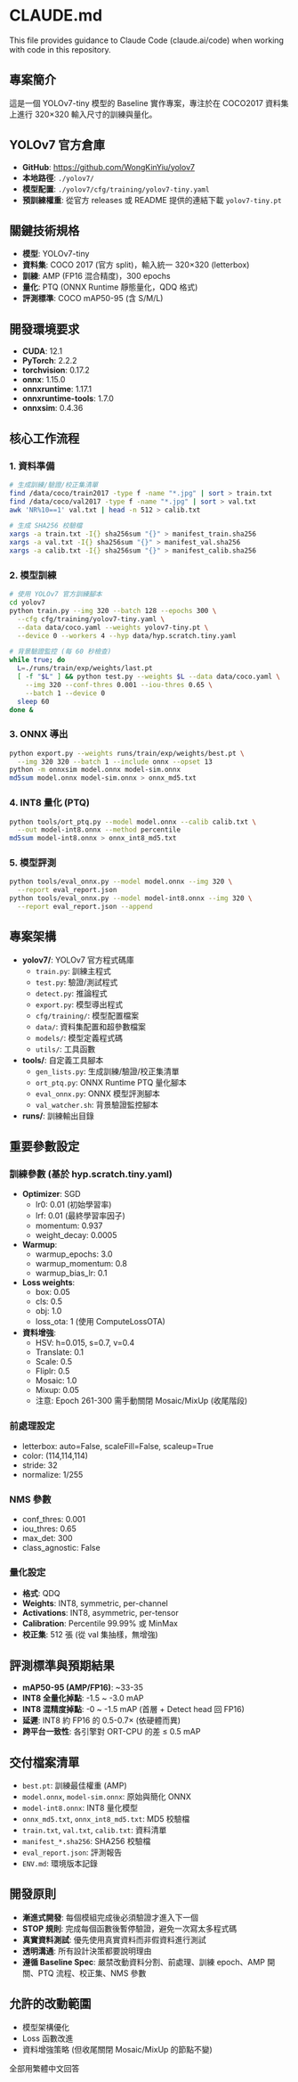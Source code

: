 # CLAUDE.md

This file provides guidance to Claude Code (claude.ai/code) when working with code in this repository.

## 專案簡介
這是一個 YOLOv7-tiny 模型的 Baseline 實作專案，專注於在 COCO2017 資料集上進行 320×320 輸入尺寸的訓練與量化。

## YOLOv7 官方倉庫
- **GitHub**: https://github.com/WongKinYiu/yolov7
- **本地路徑**: `./yolov7/`
- **模型配置**: `./yolov7/cfg/training/yolov7-tiny.yaml`
- **預訓練權重**: 從官方 releases 或 README 提供的連結下載 `yolov7-tiny.pt`

## 關鍵技術規格
- **模型**: YOLOv7-tiny
- **資料集**: COCO 2017 (官方 split)，輸入統一 320×320 (letterbox)
- **訓練**: AMP (FP16 混合精度)，300 epochs
- **量化**: PTQ (ONNX Runtime 靜態量化，QDQ 格式)
- **評測標準**: COCO mAP50-95 (含 S/M/L)

## 開發環境要求
- **CUDA**: 12.1
- **PyTorch**: 2.2.2
- **torchvision**: 0.17.2
- **onnx**: 1.15.0
- **onnxruntime**: 1.17.1
- **onnxruntime-tools**: 1.7.0
- **onnxsim**: 0.4.36

## 核心工作流程

### 1. 資料準備
```bash
# 生成訓練/驗證/校正集清單
find /data/coco/train2017 -type f -name "*.jpg" | sort > train.txt
find /data/coco/val2017 -type f -name "*.jpg" | sort > val.txt
awk 'NR%10==1' val.txt | head -n 512 > calib.txt

# 生成 SHA256 校驗檔
xargs -a train.txt -I{} sha256sum "{}" > manifest_train.sha256
xargs -a val.txt -I{} sha256sum "{}" > manifest_val.sha256
xargs -a calib.txt -I{} sha256sum "{}" > manifest_calib.sha256
```

### 2. 模型訓練
```bash
# 使用 YOLOv7 官方訓練腳本
cd yolov7
python train.py --img 320 --batch 128 --epochs 300 \
  --cfg cfg/training/yolov7-tiny.yaml \
  --data data/coco.yaml --weights yolov7-tiny.pt \
  --device 0 --workers 4 --hyp data/hyp.scratch.tiny.yaml

# 背景驗證監控 (每 60 秒檢查)
while true; do
  L=./runs/train/exp/weights/last.pt
  [ -f "$L" ] && python test.py --weights $L --data data/coco.yaml \
    --img 320 --conf-thres 0.001 --iou-thres 0.65 \
    --batch 1 --device 0
  sleep 60
done &
```

### 3. ONNX 導出
```bash
python export.py --weights runs/train/exp/weights/best.pt \
  --img 320 320 --batch 1 --include onnx --opset 13
python -m onnxsim model.onnx model-sim.onnx
md5sum model.onnx model-sim.onnx > onnx_md5.txt
```

### 4. INT8 量化 (PTQ)
```bash
python tools/ort_ptq.py --model model.onnx --calib calib.txt \
  --out model-int8.onnx --method percentile
md5sum model-int8.onnx > onnx_int8_md5.txt
```

### 5. 模型評測
```bash
python tools/eval_onnx.py --model model.onnx --img 320 \
  --report eval_report.json
python tools/eval_onnx.py --model model-int8.onnx --img 320 \
  --report eval_report.json --append
```

## 專案架構
- **yolov7/**: YOLOv7 官方程式碼庫
  - `train.py`: 訓練主程式
  - `test.py`: 驗證/測試程式
  - `detect.py`: 推論程式
  - `export.py`: 模型導出程式
  - `cfg/training/`: 模型配置檔案
  - `data/`: 資料集配置和超參數檔案
  - `models/`: 模型定義程式碼
  - `utils/`: 工具函數
- **tools/**: 自定義工具腳本
  - `gen_lists.py`: 生成訓練/驗證/校正集清單
  - `ort_ptq.py`: ONNX Runtime PTQ 量化腳本
  - `eval_onnx.py`: ONNX 模型評測腳本
  - `val_watcher.sh`: 背景驗證監控腳本
- **runs/**: 訓練輸出目錄

## 重要參數設定

### 訓練參數 (基於 hyp.scratch.tiny.yaml)
- **Optimizer**: SGD
  - lr0: 0.01 (初始學習率)
  - lrf: 0.01 (最終學習率因子)
  - momentum: 0.937
  - weight_decay: 0.0005
- **Warmup**:
  - warmup_epochs: 3.0
  - warmup_momentum: 0.8
  - warmup_bias_lr: 0.1
- **Loss weights**:
  - box: 0.05
  - cls: 0.5
  - obj: 1.0
  - loss_ota: 1 (使用 ComputeLossOTA)
- **資料增強**:
  - HSV: h=0.015, s=0.7, v=0.4
  - Translate: 0.1
  - Scale: 0.5
  - Fliplr: 0.5
  - Mosaic: 1.0
  - Mixup: 0.05
  - 注意: Epoch 261-300 需手動關閉 Mosaic/MixUp (收尾階段)

### 前處理設定
- letterbox: auto=False, scaleFill=False, scaleup=True
- color: (114,114,114)
- stride: 32
- normalize: 1/255

### NMS 參數
- conf_thres: 0.001
- iou_thres: 0.65
- max_det: 300
- class_agnostic: False

### 量化設定
- **格式**: QDQ
- **Weights**: INT8, symmetric, per-channel
- **Activations**: INT8, asymmetric, per-tensor
- **Calibration**: Percentile 99.99% 或 MinMax
- **校正集**: 512 張 (從 val 集抽樣，無增強)

## 評測標準與預期結果
- **mAP50-95 (AMP/FP16)**: ~33-35
- **INT8 全量化掉點**: -1.5 ~ -3.0 mAP
- **INT8 混精度掉點**: -0 ~ -1.5 mAP (首層 + Detect head 回 FP16)
- **延遲**: INT8 約 FP16 的 0.5-0.7× (依硬體而異)
- **跨平台一致性**: 各引擎對 ORT-CPU 的差 ≤ 0.5 mAP

## 交付檔案清單
- `best.pt`: 訓練最佳權重 (AMP)
- `model.onnx`, `model-sim.onnx`: 原始與簡化 ONNX
- `model-int8.onnx`: INT8 量化模型
- `onnx_md5.txt`, `onnx_int8_md5.txt`: MD5 校驗檔
- `train.txt`, `val.txt`, `calib.txt`: 資料清單
- `manifest_*.sha256`: SHA256 校驗檔
- `eval_report.json`: 評測報告
- `ENV.md`: 環境版本記錄

## 開發原則
- **漸進式開發**: 每個模組完成後必須驗證才進入下一個
- **STOP 規則**: 完成每個函數後暫停驗證，避免一次寫太多程式碼
- **真實資料測試**: 優先使用真實資料而非假資料進行測試
- **透明溝通**: 所有設計決策都要說明理由
- **遵循 Baseline Spec**: 嚴禁改動資料分割、前處理、訓練 epoch、AMP 開關、PTQ 流程、校正集、NMS 參數

## 允許的改動範圍
- 模型架構優化
- Loss 函數改進
- 資料增強策略 (但收尾關閉 Mosaic/MixUp 的節點不變)

全部用繁體中文回答